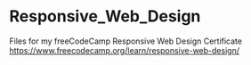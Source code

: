 # Responsive_Web_Design
Files for my freeCodeCamp Responsive Web Design Certificate
https://www.freecodecamp.org/learn/responsive-web-design/
